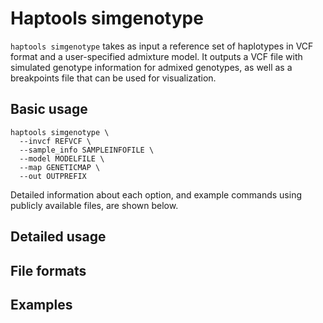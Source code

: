 # Haptools simgenotype

`haptools simgenotype` takes as input a reference set of haplotypes in VCF format and a user-specified admixture model. It outputs a VCF file with simulated genotype information for admixed genotypes, as well as a breakpoints file that can be used for visualization.

## Basic usage

```
haptools simgenotype \
  --invcf REFVCF \
  --sample_info SAMPLEINFOFILE \
  --model MODELFILE \
  --map GENETICMAP \
  --out OUTPREFIX
```

Detailed information about each option, and example commands using publicly available files, are shown below.

## Detailed usage

## File formats

## Examples